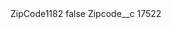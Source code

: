 <?xml version="1.0" encoding="UTF-8"?>
<CustomMetadata xmlns="http://soap.sforce.com/2006/04/metadata" xmlns:xsi="http://www.w3.org/2001/XMLSchema-instance" xmlns:xsd="http://www.w3.org/2001/XMLSchema">
    <label>ZipCode1182</label>
    <protected>false</protected>
    <values>
        <field>Zipcode__c</field>
        <value xsi:type="xsd:string">17522</value>
    </values>
</CustomMetadata>
